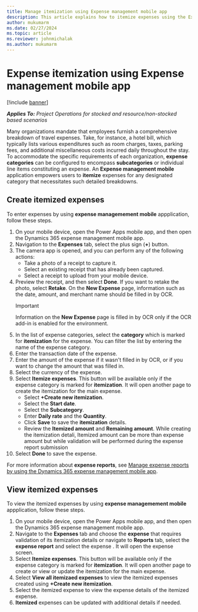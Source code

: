 ```yaml
---
title: Manage itemization using Expense management mobile app
description: This article explains how to itemize expenses using the Expense management mobile app.
author: mukumarm
ms.date: 02/27/2024
ms.topic: article
ms.reviewer: johnmichalak
ms.author: mukumarm
---
```

# Expense itemization using Expense management mobile app

[!include [banner](../includes/banner.md)]

_**Applies To:** Project Operations for stocked and resource/non-stocked based scenarios_

Many organizations mandate that employees furnish a comprehensive breakdown of travel expenses. Take, for instance, a hotel bill, which typically lists various expenditures such as room charges, taxes, parking fees, and additional miscellaneous costs incurred daily throughout the stay. To accommodate the specific requirements of each organization, **expense categories** can be configured to encompass **subcategories** or individual line items constituting an expense. An **Expense management mobile** application empowers users to **itemize** expenses for any designated category that necessitates such detailed breakdowns.   

## Create itemized expenses

To enter expenses by using **expense managemement mobile** appplication, follow these steps.

1. On your mobile device, open the Power Apps mobile app, and then open the Dynamics 365 expense management mobile app.
2. Navigation to the **Expenses** tab, select the plus sign (**+**) button.
3. The camera app is opened, and you can perform any of the following actions:
    * Take a photo of a receipt to capture it.
    * Select an existing receipt that has already been captured.
    * Select a receipt to upload from your mobile device.
4. Preview the receipt, and then select **Done**. If you want to retake the photo, select **Retake**.
    On the **New Expense** page, information such as the date, amount, and merchant name should be filled in by OCR.
    > [!IMPORTANT]
    > Information on the **New Expense** page is filled in by OCR only if the OCR add-in is enabled for the environment.
5. In the list of expense categories, select the **category** which is marked for **itemization** for the expense. You can filter the list by entering the name of the expense category.
6. Enter the transaction date of the expense.
7. Enter the amount of the expense if it wasn't filled in by OCR, or if you want to change the amount that was filled in.
8. Select the currency of the expense.
9. Select **Itemize expenses**. This button will be available only if the expense category is marked for **itemization**. It will open another page to create the itemization for the main expense.
    * Select **+Create new itemization**.
    * Select the **Start date**.
    * Select the **Subcategory**.
    * Enter **Daily rate** and the **Quantity**.
    * Click **Save** to save the **itemization** details.
    * Review the **Itemized amount** and **Remaining amount**. While creating the itemization detali, Itemized amount can be more than expense amount but 
      while validation will be performed during the expense report submission
10. Select **Done** to save the expense.

For more information about **expense reports**, see [Manage expense reports by using the Dynamics 365 expense management mobile app](mobile-app-manage-expense-reports.md).

## View itemized expenses

To view the itemized expenses by using **expense managemement mobile** appplication, follow these steps.

1. On your mobile device, open the Power Apps mobile app, and then open the Dynamics 365 expense management mobile app.
2. Navigate to the **Expenses** tab and choose the **expense** that requires validation of its itemization details or navigate to **Reports** tab, select the **expense report** and select the expense . It will open the expense screen.
4. Select **Itemize expenses**. This button will be available only if the expense category is marked for **itemization**. It will open another page to create or view or update the itemization for the main expense.
5. Select **View all itemizaed expenses** to view the itemized expenses created using **+Create new itemization**.
6. Select the itemized expense to view the expense details of the itemized expense.
7. **Itemized** expenses can be updated with additional details if needed. 
